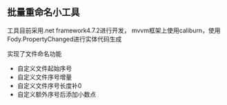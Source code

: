 ## 批量重命名小工具

工具目前采用.net framework4.7.2进行开发，
mvvm框架上使用caliburn，使用Fody.PropertyChanged进行实体代码生成

实现了文件命名功能
* 自定义文件起始序号
* 自定义文件序号增量
* 自定义文件序号长度补0
* 自定义额外序号后添加小数点




